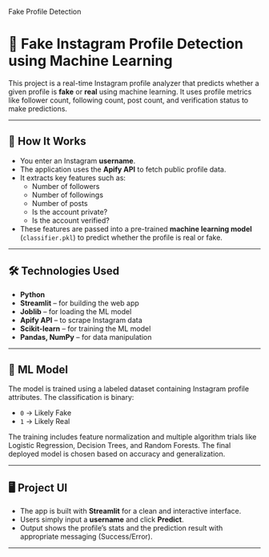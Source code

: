 Fake Profile Detection 
# 🚨 Fake Instagram Profile Detection using Machine Learning

This project is a real-time Instagram profile analyzer that predicts whether a given profile is **fake** or **real** using machine learning. It uses profile metrics like follower count, following count, post count, and verification status to make predictions.

---

## 📌 How It Works

- You enter an Instagram **username**.
- The application uses the **Apify API** to fetch public profile data.
- It extracts key features such as:
  - Number of followers
  - Number of followings
  - Number of posts
  - Is the account private?
  - Is the account verified?
- These features are passed into a pre-trained **machine learning model** (`classifier.pkl`) to predict whether the profile is real or fake.

---

## 🛠 Technologies Used

- **Python**
- **Streamlit** – for building the web app
- **Joblib** – for loading the ML model
- **Apify API** – to scrape Instagram data
- **Scikit-learn** – for training the ML model
- **Pandas, NumPy** – for data manipulation

---

## 🧠 ML Model

The model is trained using a labeled dataset containing Instagram profile attributes. The classification is binary:
- `0` → Likely Fake
- `1` → Likely Real

The training includes feature normalization and multiple algorithm trials like Logistic Regression, Decision Trees, and Random Forests. The final deployed model is chosen based on accuracy and generalization.

---

## 🖥️ Project UI

- The app is built with **Streamlit** for a clean and interactive interface.
- Users simply input a **username** and click **Predict**.
- Output shows the profile’s stats and the prediction result with appropriate messaging (Success/Error).

---
